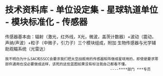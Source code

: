 # 技术资料库 - 单位设定集 - 星球轨道单位 - 模块标准化 - 传感器

传感器基本由：辐射（激光，红外线，X光，微波，盖茨计数器）+波动（震动，声纳/声波）+粒子（中微子，引力子）三个模块组成，附加 生物传感器与光学辅助观瞄系统（光雷达）

	我不明白为什么SAC和SSCC会要求我们把太空战舰用的传感器矩阵做成星球用的，即使是要求零部件通用也没必要做成这样，该死的这些蓝图如果没有标注我自己都看不懂。
	                                                ----****部门 ***专员

